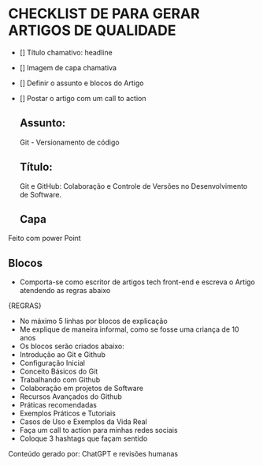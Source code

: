 # CHECKLIST DE PARA GERAR ARTIGOS DE QUALIDADE 
- [] Título chamativo: headline
- [] Imagem de capa chamativa 
- [] Definir o assunto e blocos do Artigo
- [] Postar o artigo com um call to action 
  
  ## Assunto:  
  Git - Versionamento de código 

  ## Título:
  Git e GitHub: Colaboração e Controle de Versões no Desenvolvimento de Software.

  ## Capa
 Feito com power Point 

  ## Blocos 
  - Comporta-se como escritor de artigos tech front-end e escreva o Artigo atendendo as regras abaixo 

  {REGRAS}
 - No máximo 5 linhas por blocos de explicação 
 - Me explique de maneira informal, como se fosse uma    criança de 10 anos 
 - Os blocos serão criados abaixo:
 - Introdução ao Git e Github 
 - Configuração Inicial 
 - Conceito Básicos do Git 
 - Trabalhando com Github 
 - Colaboração em projetos de Software 
 - Recursos Avançados do Github 
 - Práticas recomendadas 
 - Exemplos Práticos e Tutoriais 
 - Casos de Uso e Exemplos da Vida Real 
 - Faça um call to action para minhas redes sociais 
 - Coloque 3 hashtags que façam sentido 


 Conteúdo gerado por: ChatGPT e revisões humanas 